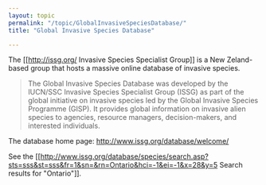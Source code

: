 ```yaml
---
layout: topic
permalink: "/topic/GlobalInvasiveSpeciesDatabase/"
title: "Global Invasive Species Database"

---
```


The [[http://issg.org/ Invasive Species Specialist Group]] is a New Zeland-based group that hosts a massive online database of invasive species.

<blockquote>
The Global Invasive Species Database was developed by the IUCN/SSC Invasive Species Specialist Group (ISSG) as part of the global initiative on invasive species led by the Global Invasive Species Programme (GISP). It provides global information on invasive alien species to agencies, resource managers, decision-makers, and interested individuals.
</blockquote>

The database home page: http://www.issg.org/database/welcome/

See the [[http://www.issg.org/database/species/search.asp?sts=sss&st=sss&fr=1&sn=&rn=Ontario&hci=-1&ei=-1&x=28&y=5 Search results for "Ontario"]].

